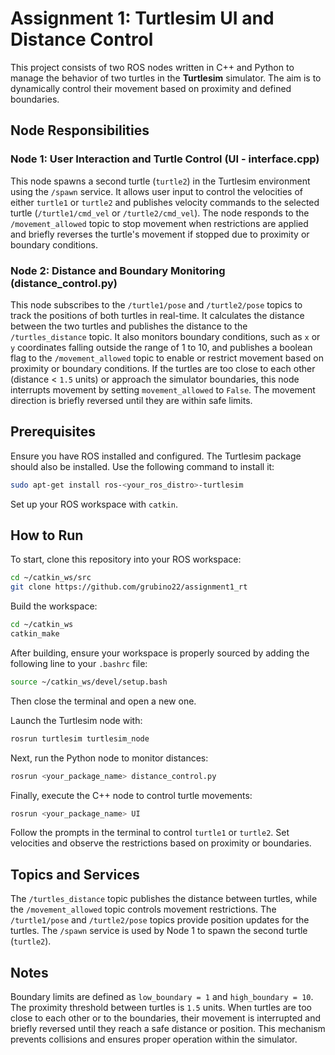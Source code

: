 # Assignment 1: Turtlesim UI and Distance Control

This project consists of two ROS nodes written in C++ and Python to manage the behavior of two turtles in the **Turtlesim** simulator. The aim is to dynamically control their movement based on proximity and defined boundaries.

## Node Responsibilities

### Node 1: User Interaction and Turtle Control (UI - interface.cpp)

This node spawns a second turtle (`turtle2`) in the Turtlesim environment using the `/spawn` service. It allows user input to control the velocities of either `turtle1` or `turtle2` and publishes velocity commands to the selected turtle (`/turtle1/cmd_vel` or `/turtle2/cmd_vel`). The node responds to the `/movement_allowed` topic to stop movement when restrictions are applied and briefly reverses the turtle's movement if stopped due to proximity or boundary conditions.

### Node 2: Distance and Boundary Monitoring (distance_control.py)

This node subscribes to the `/turtle1/pose` and `/turtle2/pose` topics to track the positions of both turtles in real-time. It calculates the distance between the two turtles and publishes the distance to the `/turtles_distance` topic. It also monitors boundary conditions, such as `x` or `y` coordinates falling outside the range of 1 to 10, and publishes a boolean flag to the `/movement_allowed` topic to enable or restrict movement based on proximity or boundary conditions. If the turtles are too close to each other (distance < `1.5` units) or approach the simulator boundaries, this node interrupts movement by setting `movement_allowed` to `False`. The movement direction is briefly reversed until they are within safe limits.

## Prerequisites

Ensure you have ROS installed and configured. The Turtlesim package should also be installed. Use the following command to install it:
```bash
sudo apt-get install ros-<your_ros_distro>-turtlesim
```
Set up your ROS workspace with `catkin`.

## How to Run

To start, clone this repository into your ROS workspace:
```bash
cd ~/catkin_ws/src
git clone https://github.com/grubino22/assignment1_rt
```
Build the workspace:
```bash
cd ~/catkin_ws
catkin_make
```
After building, ensure your workspace is properly sourced by adding the following line to your `.bashrc` file:
```bash
source ~/catkin_ws/devel/setup.bash
```
Then close the terminal and open a new one.

Launch the Turtlesim node with:
```bash
rosrun turtlesim turtlesim_node
```

Next, run the Python node to monitor distances:
```bash
rosrun <your_package_name> distance_control.py
```

Finally, execute the C++ node to control turtle movements:
```bash
rosrun <your_package_name> UI
```

Follow the prompts in the terminal to control `turtle1` or `turtle2`. Set velocities and observe the restrictions based on proximity or boundaries.

## Topics and Services

The `/turtles_distance` topic publishes the distance between turtles, while the `/movement_allowed` topic controls movement restrictions. The `/turtle1/pose` and `/turtle2/pose` topics provide position updates for the turtles. The `/spawn` service is used by Node 1 to spawn the second turtle (`turtle2`).

## Notes

Boundary limits are defined as `low_boundary = 1` and `high_boundary = 10`. The proximity threshold between turtles is `1.5` units. When turtles are too close to each other or to the boundaries, their movement is interrupted and briefly reversed until they reach a safe distance or position. This mechanism prevents collisions and ensures proper operation within the simulator.


